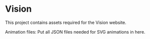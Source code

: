 # Vision

This project contains assets required for the Vision website.

Animation files: Put all JSON files needed for SVG animations in here.
